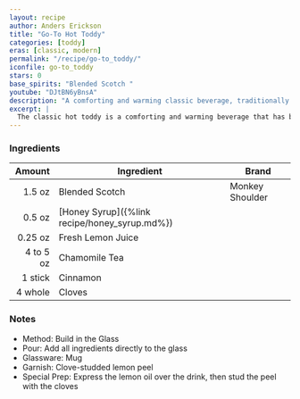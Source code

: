 ```yaml
---
layout: recipe
author: Anders Erickson
title: "Go-To Hot Toddy"
categories: [toddy]
eras: [classic, modern]
permalink: "/recipe/go-to_toddy/"
iconfile: go-to_toddy
stars: 0
base_spirits: "Blended Scotch "
youtube: "DJtBN6yBnsA"
description: "A comforting and warming classic beverage, traditionally made with a spirit, hot water, honey, and lemon."
excerpt: |
  The classic hot toddy is a comforting and warming beverage that has been used for centuries to soothe ailments and warm the soul.
---
```


### Ingredients

|    Amount | Ingredient                                    | Brand           |
| --------: | --------------------------------------------- | --------------- |
|    1.5 oz | Blended Scotch                                | Monkey Shoulder |
|    0.5 oz | [Honey Syrup]({%link recipe/honey_syrup.md%}) |
|   0.25 oz | Fresh Lemon Juice                             |
| 4 to 5 oz | Chamomile Tea                                 |
|   1 stick | Cinnamon                                      |
|   4 whole | Cloves                                        |

### Notes

- Method: Build in the Glass
- Pour: Add all ingredients directly to the glass
- Glassware: Mug
- Garnish: Clove-studded lemon peel
- Special Prep: Express the lemon oil over the drink, then stud the peel with the cloves
